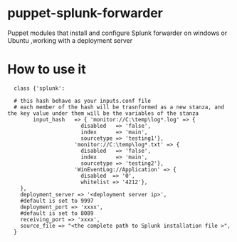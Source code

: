 puppet-splunk-forwarder
=======================

Puppet modules that install and configure Splunk forwarder on windows or Ubuntu ,working with a deployment server


How to use it
=============

```
  class {'splunk':
  
  # this hash behave as your inputs.conf file
  # each member of the hash will be trasnformed as a new stanza, and the key value under them will be the variables of the stanza
        input_hash   => { 'monitor://C:\temp\log*.log' => {
                       disabled   => 'false',
                       index      => 'main',
                       sourcetype => 'testing1'},
                     'monitor://C:\temp\log*.txt' => {
                       disabled   => 'false',
                       index      => 'main',
                       sourcetype => 'testing2'},
                     'WinEventLog://Application' => {
                       disabled  => '0',
                       whitelist => '4212'},
    },
    deployment_server => '<deployment server ip>',
    #default is set to 9997
    deployment_port => 'xxxx',
    #default is set to 8089
    receiving_port => 'xxxx',
    source_file => "<the complete path to Splunk installation file >",
  }

 ```
